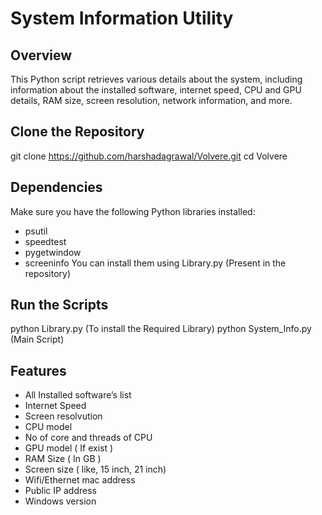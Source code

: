 # System Information Utility
## Overview
This Python script retrieves various details about the system, including information about the installed software, internet speed, CPU and GPU details, RAM size, screen resolution, network information, and more.

## Clone the Repository
git clone https://github.com/harshadagrawal/Volvere.git
cd Volvere

## Dependencies
Make sure you have the following Python libraries installed:
- psutil
- speedtest
- pygetwindow
- screeninfo
You can install them using Library.py (Present in the repository)

## Run the Scripts
python Library.py (To install the Required Library)
python System_Info.py (Main Script)

## Features
- All Installed software’s list
- Internet Speed
- Screen resolvution
- CPU model
- No of core and threads of CPU
- GPU model ( If exist )
- RAM Size ( In GB )
- Screen size ( like, 15 inch, 21 inch)
- Wifi/Ethernet mac address
- Public IP address
- Windows version
